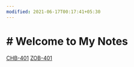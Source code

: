 ```yaml
---
modified: 2021-06-17T00:17:41+05:30
---
```


# # Welcome to My Notes

[CHB-401](/CHB-401/syllabus.md)
[ZOB-401](/BOB-401/syllabus.md)
